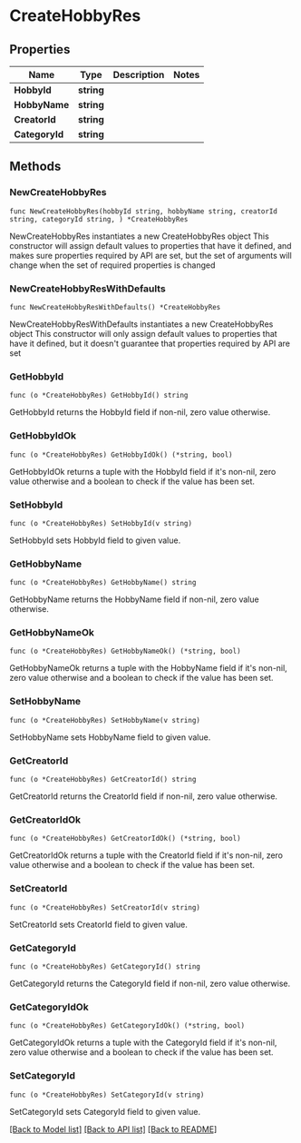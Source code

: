 # CreateHobbyRes

## Properties

Name | Type | Description | Notes
------------ | ------------- | ------------- | -------------
**HobbyId** | **string** |  | 
**HobbyName** | **string** |  | 
**CreatorId** | **string** |  | 
**CategoryId** | **string** |  | 

## Methods

### NewCreateHobbyRes

`func NewCreateHobbyRes(hobbyId string, hobbyName string, creatorId string, categoryId string, ) *CreateHobbyRes`

NewCreateHobbyRes instantiates a new CreateHobbyRes object
This constructor will assign default values to properties that have it defined,
and makes sure properties required by API are set, but the set of arguments
will change when the set of required properties is changed

### NewCreateHobbyResWithDefaults

`func NewCreateHobbyResWithDefaults() *CreateHobbyRes`

NewCreateHobbyResWithDefaults instantiates a new CreateHobbyRes object
This constructor will only assign default values to properties that have it defined,
but it doesn't guarantee that properties required by API are set

### GetHobbyId

`func (o *CreateHobbyRes) GetHobbyId() string`

GetHobbyId returns the HobbyId field if non-nil, zero value otherwise.

### GetHobbyIdOk

`func (o *CreateHobbyRes) GetHobbyIdOk() (*string, bool)`

GetHobbyIdOk returns a tuple with the HobbyId field if it's non-nil, zero value otherwise
and a boolean to check if the value has been set.

### SetHobbyId

`func (o *CreateHobbyRes) SetHobbyId(v string)`

SetHobbyId sets HobbyId field to given value.


### GetHobbyName

`func (o *CreateHobbyRes) GetHobbyName() string`

GetHobbyName returns the HobbyName field if non-nil, zero value otherwise.

### GetHobbyNameOk

`func (o *CreateHobbyRes) GetHobbyNameOk() (*string, bool)`

GetHobbyNameOk returns a tuple with the HobbyName field if it's non-nil, zero value otherwise
and a boolean to check if the value has been set.

### SetHobbyName

`func (o *CreateHobbyRes) SetHobbyName(v string)`

SetHobbyName sets HobbyName field to given value.


### GetCreatorId

`func (o *CreateHobbyRes) GetCreatorId() string`

GetCreatorId returns the CreatorId field if non-nil, zero value otherwise.

### GetCreatorIdOk

`func (o *CreateHobbyRes) GetCreatorIdOk() (*string, bool)`

GetCreatorIdOk returns a tuple with the CreatorId field if it's non-nil, zero value otherwise
and a boolean to check if the value has been set.

### SetCreatorId

`func (o *CreateHobbyRes) SetCreatorId(v string)`

SetCreatorId sets CreatorId field to given value.


### GetCategoryId

`func (o *CreateHobbyRes) GetCategoryId() string`

GetCategoryId returns the CategoryId field if non-nil, zero value otherwise.

### GetCategoryIdOk

`func (o *CreateHobbyRes) GetCategoryIdOk() (*string, bool)`

GetCategoryIdOk returns a tuple with the CategoryId field if it's non-nil, zero value otherwise
and a boolean to check if the value has been set.

### SetCategoryId

`func (o *CreateHobbyRes) SetCategoryId(v string)`

SetCategoryId sets CategoryId field to given value.



[[Back to Model list]](../README.md#documentation-for-models) [[Back to API list]](../README.md#documentation-for-api-endpoints) [[Back to README]](../README.md)


